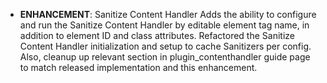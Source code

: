 - **ENHANCEMENT**: Sanitize Content Handler
                   Adds the ability to configure and run the Sanitize Content Handler by editable element
                   tag name, in addition to element ID and class attributes.  Refactored the Sanitize Content
                   Handler initialization and setup to cache Sanitizers per config.  Also, cleanup up
                   relevant section in plugin_contenthandler guide page to match released implementation and
                   this enhancement.